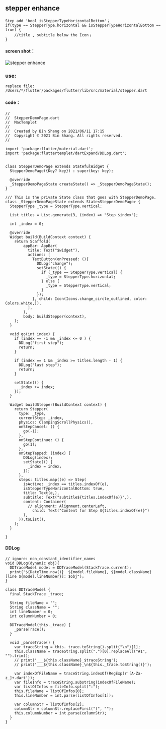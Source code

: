 ## stepper enhance


    Step add 'bool isStepperTypeHorizontalBottom'；
    if(type == StepperType.horizontal && isStepperTypeHorizontalBottom == true) {
        //title , subtitle below the Icon；
    }
    
#### screen shot：
![stepper enhance](https://github.com/shang1219178163/EfficientWork/blob/master/flutter/enhance/stepper.jpeg?raw=true)

### use:
    replace file:
    /Users/*/flutter/packages/flutter/lib/src/material/stepper.dart

#### code：
    //
    //	StepperDemoPage.dart
    //	MacTemplet
    //
    //	Created by Bin Shang on 2021/06/11 17:15
    //	Copyright © 2021 Bin Shang. All rights reserved.
    //
    
    import 'package:flutter/material.dart';
    import 'package:fluttertemplet/dartExpand/DDLog.dart';
    
    
    class StepperDemoPage extends StatefulWidget {
      StepperDemoPage({Key? key}) : super(key: key);
    
      @override
      _StepperDemoPageState createState() => _StepperDemoPageState();
    }
    
    /// This is the private State class that goes with StepperDemoPage.
    class _StepperDemoPageState extends State<StepperDemoPage> {
      StepperType _type = StepperType.vertical;
    
      List titles = List.generate(3, (index) => "Step $index");
    
      int _index = 0;
    
      @override
      Widget build(BuildContext context) {
        return Scaffold(
            appBar: AppBar(
              title: Text("$widget"),
              actions: [
                TextButton(onPressed: (){
                  DDLog("change");
                  setState(() {
                    if (_type == StepperType.vertical) {
                      _type = StepperType.horizontal;
                    } else {
                      _type = StepperType.vertical;
                    }
                  });
                }, child: Icon(Icons.change_circle_outlined, color: Colors.white,)),
              ],
            ),
            body: buildStepper(context),
        );
      }
    
      void go(int index) {
        if (index == -1 && _index <= 0 ) {
          DDLog("first step");
          return;
        }
    
        if (index == 1 && _index >= titles.length - 1) {
          DDLog("last step");
          return;
        }
    
        setState(() {
          _index += index;
        });
      }
    
      Widget buildStepper(BuildContext context) {
        return Stepper(
          type: _type,
          currentStep: _index,
          physics: ClampingScrollPhysics(),
          onStepCancel: () {
            go(-1);
          },
          onStepContinue: () {
            go(1);
          },
          onStepTapped: (index) {
            DDLog(index);
            setState(() {
              _index = index;
            });
          },
          steps: titles.map((e) => Step(
            isActive: _index == titles.indexOf(e),
            isStepperTypeHorizontalBottom: true,
            title: Text(e,),
            subtitle: Text("subtitle${titles.indexOf(e)}",),
            content: Container(
              // alignment: Alignment.centerLeft,
                child: Text("Content for Step ${titles.indexOf(e)}")
            ),
          )).toList(),
        );
      }

    }

#### DDLog
    // ignore: non_constant_identifier_names
    void DDLog(dynamic obj){
      DDTraceModel model = DDTraceModel(StackTrace.current);
      print("${DateTime.now()}  ${model.fileName}, ${model.className} [line ${model.lineNumber}]: $obj");
    }
    
    class DDTraceModel {
      final StackTrace _trace;
    
      String fileName = "";
      String className = "";
      int lineNumber = 0;
      int columnNumber = 0;
    
      DDTraceModel(this._trace) {
        _parseTrace();
      }
    
      void _parseTrace() {
        var traceString = this._trace.toString().split("\n")[1];
        this.className = traceString.split(".")[0].replaceAll("#1", "").trim();
        // print('___${this.className}_$traceString');
        // print('___${this.className}_\n${this._trace.toString()}');
    
        var indexOfFileName = traceString.indexOf(RegExp(r'[A-Za-z_]+.dart'));
        var fileInfo = traceString.substring(indexOfFileName);
        var listOfInfos = fileInfo.split(":");
        this.fileName = listOfInfos[0];
        this.lineNumber = int.parse(listOfInfos[1]);
    
        var columnStr = listOfInfos[2];
        columnStr = columnStr.replaceFirst(")", "");
        this.columnNumber = int.parse(columnStr);
      }
    }
